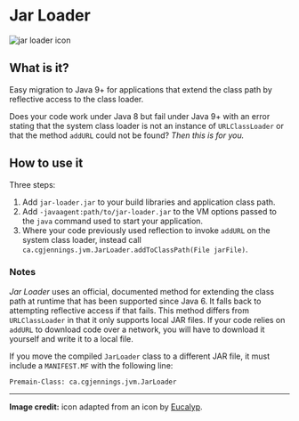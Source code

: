 # Jar Loader

![jar loader icon](readme/images/coffee-jar.png)

## What is it?

Easy migration to Java 9+ for applications that extend the class path by reflective access to the class loader.

Does your code work under Java 8 but fail under Java 9+ with an error stating that the system class loader is not an instance of `URLClassLoader` or that the method `addURL` could not be found? *Then this is for you.*

## How to use it

Three steps:

1. Add `jar-loader.jar` to your build libraries and application class path.
2. Add `-javaagent:path/to/jar-loader.jar` to the VM options passed to the `java` command used to start your application.
3. Where your code previously used reflection to invoke `addURL` on the system class loader, instead call `ca.cgjennings.jvm.JarLoader.addToClassPath(File jarFile)`.

### Notes

*Jar Loader* uses an official, documented method for extending the class path at runtime that has been supported since Java 6. It falls back to attempting reflective access if that fails. This method differs from `URLClassLoader` in that it only supports local JAR files. If your code relies on `addURL` to download code over a network, you will have to download it yourself and write it to a local file.

If you move the compiled `JarLoader` class to a different JAR file, it must include a `MANIFEST.MF` with the following line:

`Premain-Class: ca.cgjennings.jvm.JarLoader`



---

**Image credit:** icon adapted from an icon by [Eucalyp](https://www.flaticon.com/authors/eucalyp).